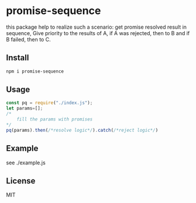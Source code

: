 # promise-sequence

this package help to realize such a scenario: get promise resolved result in sequence, Give priority to the results of A, if A was rejected, then to B and if B failed, then to C.

## Install

```bash
npm i promise-sequence 
```

## Usage

```js
const pq = require("./index.js");
let params=[];
/*
    fill the params with promises
*/
pq(params).then(/*resolve logic*/).catch(/*reject logic*/)
```

## Example

see ./example.js

## License

MIT
